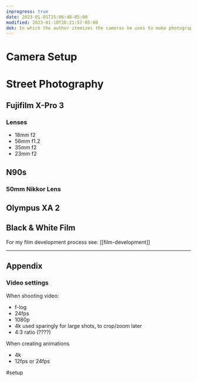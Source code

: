 ```yaml
---
inprogress: true
date: 2023-01-01T15:06:48-05:00
modified: 2023-01-10T20:21:57-05:00
dek: In which the author itemizes the cameras he uses to make photographs
---
```


# Camera Setup

# Street Photography

## Fujifilm X-Pro 3

### Lenses
- 18mm f2
- 56mm f1.2
- 35mm f2
- 23mm f2

## N90s

### 50mm Nikkor Lens

## Olympus XA 2

## Black & White Film

For my film development process see: [[film-development]]

---

## Appendix

### Video settings

When shooting video:

- f-log
- 24fps
- 1080p
- 4k used sparingly for large shots, to crop/zoom later
- 4:3 ratio (????)

When creating animations

- 4k
- 12fps or 24fps

#setup
